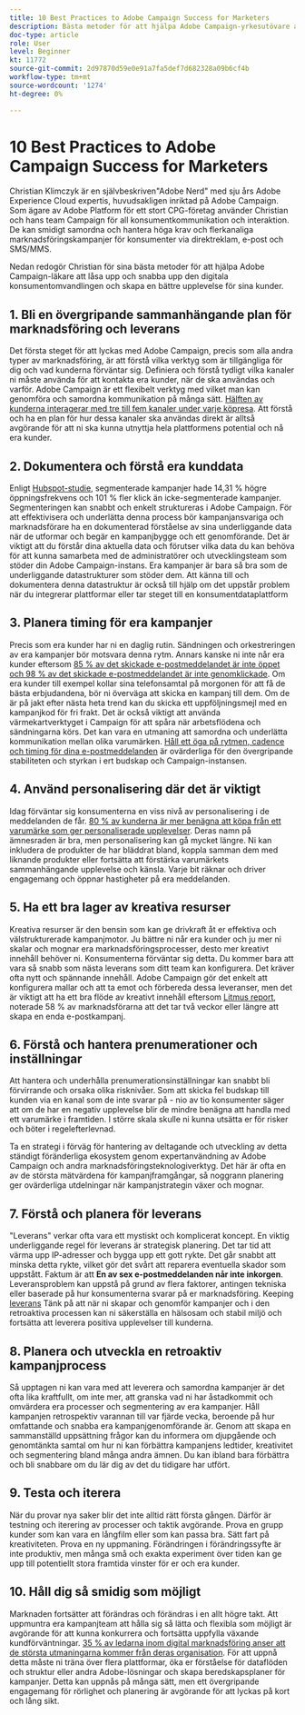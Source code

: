 ```yaml
---
title: 10 Best Practices to Adobe Campaign Success for Marketers
description: Bästa metoder för att hjälpa Adobe Campaign-yrkesutövare att låsa upp och snabba upp den digitala omvandlingen till konsumenter och få en bättre upplevelse för sina kunder.
doc-type: article
role: User
level: Beginner
kt: 11772
source-git-commit: 2d97870d59e0e91a7fa5def7d682328a09b6cf4b
workflow-type: tm+mt
source-wordcount: '1274'
ht-degree: 0%

---
```



# 10 Best Practices to Adobe Campaign Success for Marketers

Christian Klimczyk är en självbeskriven&quot;Adobe Nerd&quot; med sju års Adobe Experience Cloud expertis, huvudsakligen inriktad på Adobe Campaign. Som ägare av Adobe Platform för ett stort CPG-företag använder Christian och hans team Campaign för all konsumentkommunikation och interaktion. De kan smidigt samordna och hantera höga krav och flerkanaliga marknadsföringskampanjer för konsumenter via direktreklam, e-post och SMS/MMS.

Nedan redogör Christian för sina bästa metoder för att hjälpa Adobe Campaign-läkare att låsa upp och snabba upp den digitala konsumentomvandlingen och skapa en bättre upplevelse för sina kunder.


## 1. Bli en övergripande sammanhängande plan för marknadsföring och leverans

Det första steget för att lyckas med Adobe Campaign, precis som alla andra typer av marknadsföring, är att förstå vilka verktyg som är tillgängliga för dig och vad kunderna förväntar sig. Definiera och förstå tydligt vilka kanaler ni måste använda för att kontakta era kunder, när de ska användas och varför. Adobe Campaign är ett flexibelt verktyg med vilket man kan genomföra och samordna kommunikation på många sätt. [Hälften av kunderna interagerar med tre till fem kanaler under varje köpresa](https://www.mckinsey.com/capabilities/operations/our-insights/redefine-the-omnichannel-approach-focus-on-what-truly-matters). Att förstå och ha en plan för hur dessa kanaler ska användas direkt är alltså avgörande för att ni ska kunna utnyttja hela plattformens potential och nå era kunder.


## 2. Dokumentera och förstå era kunddata

Enligt [Hubspot-studie](https://www.linkedin.com/pulse/customer-segmentation-effective-b2b-business-industry-sabreen), segmenterade kampanjer hade 14,31 % högre öppningsfrekvens och 101 % fler klick än icke-segmenterade kampanjer. Segmenteringen kan snabbt och enkelt struktureras i Adobe Campaign. För att effektivisera och underlätta denna process bör kampanjansvariga och marknadsförare ha en dokumenterad förståelse av sina underliggande data när de utformar och begär en kampanjbygge och ett genomförande. Det är viktigt att du förstår dina aktuella data och förutser vilka data du kan behöva för att kunna samarbeta med de administratörer och utvecklingsteam som stöder din Adobe Campaign-instans. Era kampanjer är bara så bra som de underliggande datastrukturer som stöder dem. Att känna till och dokumentera denna datastruktur är också till hjälp om det uppstår problem när du integrerar plattformar eller tar steget till en konsumentdataplattform


## 3. Planera timing för era kampanjer

Precis som era kunder har ni en daglig rutin. Sändningen och orkestreringen av era kampanjer bör motsvara denna rytm. Annars kanske ni inte når era kunder eftersom [85 % av det skickade e-postmeddelandet är inte öppet och 98 % av det skickade e-postmeddelandet är inte genomklickade](https://www.validity.com/resource-center/state-of-email-2021/). Om era kunder till exempel kollar sina telefonsamtal på morgonen för att få de bästa erbjudandena, bör ni överväga att skicka en kampanj till dem. Om de är på jakt efter nästa heta trend kan du skicka ett uppföljningsmejl med en kampanjkod för fri frakt. Det är också viktigt att använda värmekartverktyget i Campaign för att spåra när arbetsflödena och sändningarna körs. Det kan vara en utmaning att samordna och underlätta kommunikation mellan olika varumärken. [Håll ett öga på rytmen, cadence och timing för dina e-postmeddelanden](https://experienceleaguecommunities.adobe.com/t5/adobe-campaign-classic-blogs/predictive-send-time-optimization-with-adobe-campaign/ba-p/561554) är ovärderliga för den övergripande stabiliteten och styrkan i ert budskap och Campaign-instansen.


## 4. Använd personalisering där det är viktigt

Idag förväntar sig konsumenterna en viss nivå av personalisering i de meddelanden de får. [80 % av kunderna är mer benägna att köpa från ett varumärke som ger personaliserade upplevelser](https://us.epsilon.com/power-of-me). Deras namn på ämnesraden är bra, men personalisering kan gå mycket längre. Ni kan inkludera de produkter de har bläddrat bland, koppla samman dem med liknande produkter eller fortsätta att förstärka varumärkets sammanhängande upplevelse och känsla. Varje bit räknar och driver engagemang och öppnar hastigheter på era meddelanden.


## 5. Ha ett bra lager av kreativa resurser

Kreativa resurser är den bensin som kan ge drivkraft åt er effektiva och välstrukturerade kampanjmotor. Ju bättre ni når era kunder och ju mer ni skalar och mognar era marknadsföringsprocesser, desto mer kreativt innehåll behöver ni. Konsumenterna förväntar sig detta. Du kommer bara att vara så snabb som nästa leverans som ditt team kan konfigurera. Det kräver ofta nytt och spännande innehåll. Adobe Campaign gör det enkelt att konfigurera mallar och att ta emot och förbereda dessa leveranser, men det är viktigt att ha ett bra flöde av kreativt innehåll eftersom [Litmus report](https://www.litmus.com/resources/state-of-email/), noterade 58 % av marknadsförarna att det tar två veckor eller längre att skapa en enda e-postkampanj.


## 6. Förstå och hantera prenumerationer och inställningar

Att hantera och underhålla prenumerationsinställningar kan snabbt bli förvirrande och orsaka olika risknivåer. Som att skicka fel budskap till kunden via en kanal som de inte svarar på - nio av tio konsumenter säger att om de har en negativ upplevelse blir de mindre benägna att handla med ett varumärke i framtiden. I större skala skulle ni kunna utsätta er för risker och böter i regelefterlevnad.

Ta en strategi i förväg för hantering av deltagande och utveckling av detta ständigt föränderliga ekosystem genom expertanvändning av Adobe Campaign och andra marknadsföringsteknologiverktyg. Det här är ofta en av de största mätvärdena för kampanjframgångar, så noggrann planering ger ovärderliga utdelningar när kampanjstrategin växer och mognar.


## 7. Förstå och planera för leverans

&quot;Leverans&quot; verkar ofta vara ett mystiskt och komplicerat koncept. En viktig underliggande regel för leverans är strategisk planering. Det tar tid att värma upp IP-adresser och bygga upp ett gott rykte. Det går snabbt att minska detta rykte, vilket gör det svårt att reparera eventuella skador som uppstått. Faktum är att **En av sex e-postmeddelanden når inte inkorgen**. Leveransproblem kan uppstå på grund av flera faktorer, antingen tekniska eller baserade på hur konsumenterna svarar på er marknadsföring. Keeping [leverans](https://business.adobe.com/products/campaign/email-deliverability.html) Tänk på att när ni skapar och genomför kampanjer och i den retroaktiva processen kan ni säkerställa en hälsosam och stabil miljö och fortsätta att leverera positiva upplevelser till kunderna.


## 8. Planera och utveckla en retroaktiv kampanjprocess

Så upptagen ni kan vara med att leverera och samordna kampanjer är det ofta lika kraftfullt, om inte mer, att granska vad ni har åstadkommit och omvärdera era processer och segmentering av era kampanjer. Håll kampanjen retrospektiv varannan till var fjärde vecka, beroende på hur omfattande och snabba era kampanjgenomförande är. Genom att skapa en sammanställd uppsättning frågor kan du informera om djupgående och genomtänkta samtal om hur ni kan förbättra kampanjens ledtider, kreativitet och segmentering bland många andra ämnen. Du kan ibland bara förbättra och bli snabbare om du lär dig av det du tidigare har utfört.



## 9. Testa och iterera

När du provar nya saker blir det inte alltid rätt första gången. Därför är testning och iterering av processer och taktik avgörande. Prova en grupp kunder som kan vara en långfilm eller som kan passa bra. Sätt fart på kreativiteten. Prova en ny uppmaning. Förändringen i förändringssyfte är inte produktiv, men många små och exakta experiment över tiden kan ge upp till potentiellt stora framtida vinster för er och era kunder.



## 10. Håll dig så smidig som möjligt

Marknaden fortsätter att förändras och förändras i en allt högre takt. Att uppmuntra era kampanjteam att hålla sig så lätta och flexibla som möjligt är avgörande för att kunna konkurrera och fortsätta uppfylla växande kundförväntningar. [35 % av ledarna inom digital marknadsföring anser att de största utmaningarna kommer från deras organisation](https://www.gartner.com/en/newsroom/press-releases/gartner-says-35--of-digital-marketing-leaders-believe-the-bigges). För att uppnå detta måste ni träna över flera plattformar, öka er förståelse för dataflöden och struktur eller andra Adobe-lösningar och skapa beredskapsplaner för kampanjer. Detta kan uppnås på många sätt, men ett övergripande engagemang för rörlighet och planering är avgörande för att lyckas på kort och lång sikt.
